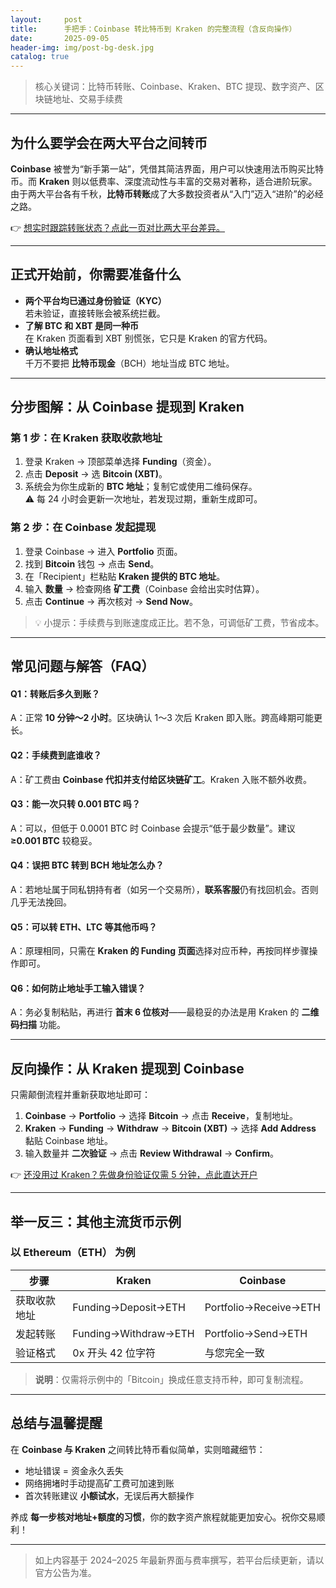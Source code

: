 ```yaml
---
layout:     post
title:      手把手：Coinbase 转比特币到 Kraken 的完整流程（含反向操作）
date:       2025-09-05
header-img: img/post-bg-desk.jpg
catalog: true
---
```


> 核心关键词：比特币转账、Coinbase、Kraken、BTC 提现、数字资产、区块链地址、交易手续费

---

## 为什么要学会在两大平台之间转币

**Coinbase** 被誉为“新手第一站”，凭借其简洁界面，用户可以快速用法币购买比特币。而 **Kraken** 则以低费率、深度流动性与丰富的交易对著称，适合进阶玩家。  
由于两大平台各有千秋，**比特币转账**成了大多数投资者从“入门”迈入“进阶”的必经之路。

👉 [想实时跟踪转账状态？点此一页对比两大平台差异。](https://okxdog.com/)

---

## 正式开始前，你需要准备什么

- **两个平台均已通过身份验证（KYC）**  
  若未验证，直接转账会被系统拦截。  
- **了解 BTC 和 XBT 是同一种币**  
  在 Kraken 页面看到 XBT 别慌张，它只是 Kraken 的官方代码。  
- **确认地址格式**  
  千万不要把 **比特币现金**（BCH）地址当成 BTC 地址。

---

## 分步图解：从 Coinbase 提现到 Kraken

### 第 1 步：在 Kraken 获取收款地址

1. 登录 Kraken → 顶部菜单选择 **Funding**（资金）。  
2. 点击 **Deposit** → 选 **Bitcoin (XBT)**。  
3. 系统会为你生成新的 **BTC 地址**；复制它或使用二维码保存。  
   ⚠️ 每 24 小时会更新一次地址，若发现过期，重新生成即可。

### 第 2 步：在 Coinbase 发起提现

1. 登录 Coinbase → 进入 **Portfolio** 页面。  
2. 找到 **Bitcoin** 钱包 → 点击 **Send**。  
3. 在「Recipient」栏粘贴 **Kraken 提供的 BTC 地址**。  
4. 输入 **数量** → 检查网络 **矿工费**（Coinbase 会给出实时估算）。  
5. 点击 **Continue** → 再次核对 → **Send Now**。

> 💡 小提示：手续费与到账速度成正比。若不急，可调低矿工费，节省成本。

---

## 常见问题与解答（FAQ）

#### Q1：转账后多久到账？  
A：正常 **10 分钟～2 小时**。区块确认 1～3 次后 Kraken 即入账。跨高峰期可能更长。

#### Q2：手续费到底谁收？  
A：矿工费由 **Coinbase 代扣并支付给区块链矿工**。Kraken 入账不额外收费。

#### Q3：能一次只转 0.001 BTC 吗？  
A：可以，但低于 0.0001 BTC 时 Coinbase 会提示“低于最少数量”。建议 **≥0.001 BTC** 较稳妥。

#### Q4：误把 BTC 转到 BCH 地址怎么办？  
A：若地址属于同私钥持有者（如另一个交易所），**联系客服**仍有找回机会。否则几乎无法挽回。

#### Q5：可以转 ETH、LTC 等其他币吗？  
A：原理相同，只需在 **Kraken 的 Funding 页面**选择对应币种，再按同样步骤操作即可。

#### Q6：如何防止地址手工输入错误？  
A：务必复制粘贴，再进行 **首末 6 位核对**——最稳妥的办法是用 Kraken 的 **二维码扫描** 功能。

---

## 反向操作：从 Kraken 提现到 Coinbase

只需颠倒流程并重新获取地址即可：

1. **Coinbase** → **Portfolio** → 选择 **Bitcoin** → 点击 **Receive**，复制地址。  
2. **Kraken** → **Funding** → **Withdraw** → **Bitcoin (XBT)** → 选择 **Add Address** 黏贴 Coinbase 地址。  
3. 输入数量并 **二次验证** → 点击 **Review Withdrawal** → **Confirm**。  

👉 [还没用过 Kraken？先做身份验证仅需 5 分钟，点此直达开户](https://okxdog.com/)

---

## 举一反三：其他主流货币示例

### 以 **Ethereum（ETH）** 为例

| 步骤               | Kraken                    | Coinbase                  |
|--------------------|---------------------------|---------------------------|
| 获取收款地址       | Funding→Deposit→ETH       | Portfolio→Receive→ETH     |
| 发起转账           | Funding→Withdraw→ETH      | Portfolio→Send→ETH        |
| 验证格式           | 0x 开头 42 位字符          | 与您完全一致               |

> **说明**：仅需将示例中的「Bitcoin」换成任意支持币种，即可复制流程。

---

## 总结与温馨提醒

在 **Coinbase 与 Kraken** 之间转比特币看似简单，实则暗藏细节：  
- 地址错误 = 资金永久丢失  
- 网络拥堵时手动提高矿工费可加速到账  
- 首次转账建议 **小额试水**，无误后再大额操作

养成 **每一步核对地址+额度的习惯**，你的数字资产旅程就能更加安心。祝你交易顺利！

---

> 如上内容基于 2024–2025 年最新界面与费率撰写，若平台后续更新，请以官方公告为准。